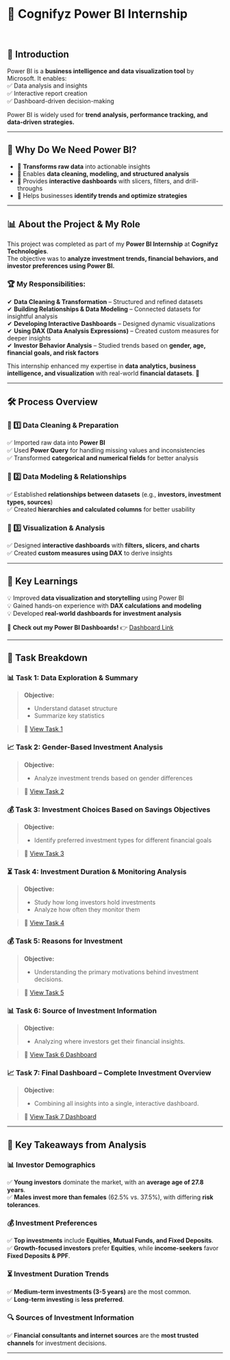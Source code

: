# 🎯 Cognifyz Power BI Internship

<br>


## 📌 Introduction  
Power BI is a **business intelligence and data visualization tool** by Microsoft. It enables:  
✅ Data analysis and insights  
✅ Interactive report creation  
✅ Dashboard-driven decision-making  

Power BI is widely used for **trend analysis, performance tracking, and data-driven strategies.**  

---


## 🚀 Why Do We Need Power BI?  
- 🔹 **Transforms raw data** into actionable insights  
- 🔹 Enables **data cleaning, modeling, and structured analysis**  
- 🔹 Provides **interactive dashboards** with slicers, filters, and drill-throughs  
- 🔹 Helps businesses **identify trends and optimize strategies**  

---


## 📊 About the Project & My Role  
This project was completed as part of my **Power BI Internship** at **Cognifyz Technologies**.  
The objective was to **analyze investment trends, financial behaviors, and investor preferences using Power BI.**  

### 🏆 My Responsibilities:  
✔ **Data Cleaning & Transformation** – Structured and refined datasets  
✔ **Building Relationships & Data Modeling** – Connected datasets for insightful analysis  
✔ **Developing Interactive Dashboards** – Designed dynamic visualizations  
✔ **Using DAX (Data Analysis Expressions)** – Created custom measures for deeper insights  
✔ **Investor Behavior Analysis** – Studied trends based on **gender, age, financial goals, and risk factors**  

This internship enhanced my expertise in **data analytics, business intelligence, and visualization** with real-world **financial datasets**. 🚀  

---


## 🛠 Process Overview  

### 🔹 1️⃣ Data Cleaning & Preparation  
✅ Imported raw data into **Power BI**  
✅ Used **Power Query** for handling missing values and inconsistencies  
✅ Transformed **categorical and numerical fields** for better analysis  

### 🔹 2️⃣ Data Modeling & Relationships  
✅ Established **relationships between datasets** (e.g., **investors, investment types, sources**)  
✅ Created **hierarchies and calculated columns** for better usability  

### 🔹 3️⃣ Visualization & Analysis  
✅ Designed **interactive dashboards** with **filters, slicers, and charts**  
✅ Created **custom measures using DAX** to derive insights  

---


## 📌 Key Learnings  

💡 Improved **data visualization and storytelling** using Power BI  
💡 Gained hands-on experience with **DAX calculations and modeling**  
💡 Developed **real-world dashboards for investment analysis**  

🔗 **Check out my Power BI Dashboards!** 👉 [Dashboard Link](#)  

---





## 📌 Task Breakdown



### 📊 Task 1: Data Exploration & Summary  
> **Objective:**  
> - Understand dataset structure  
> - Summarize key statistics  

> 🔗 [View Task 1 ](https://github.com/ojalp26/Cognifyz-Power-BI-Internship/tree/main/Task%201%3A%20Data%20Exploration%20%26%20Summary) 




### 📈 Task 2: Gender-Based Investment Analysis  
> **Objective:**  
> - Analyze investment trends based on gender differences  

> 🔗 [View Task 2 ](https://github.com/ojalp26/Cognifyz-Power-BI-Internship/tree/main/Task%202%3A%20Gender-Based%20Investment%20Analysis) 



### 💰 Task 3: Investment Choices Based on Savings Objectives  
> **Objective:**  
> - Identify preferred investment types for different financial goals  

> 🔗 [View Task 3 ](https://github.com/ojalp26/Cognifyz-Power-BI-Internship/tree/main/Task%203%3A%20Investment%20Choices%20Based%20on%20Savings%20Objectives)


### ⏳ Task 4: Investment Duration & Monitoring Analysis  
> **Objective:**  
> - Study how long investors hold investments  
> - Analyze how often they monitor them  

> 🔗 [View Task 4 ](https://github.com/ojalp26/Cognifyz-Power-BI-Internship/tree/main/Task%204%3A%20Investment%20Duration%20%26%20Monitoring%20Analysis)
 

### 💰 Task 5: Reasons for Investment  
> **Objective:**
> - Understanding the primary motivations behind investment decisions.

> 🔗 [View Task 5 ](https://github.com/ojalp26/Cognifyz-Power-BI-Internship/tree/main/Task%205%3A%20Reasons%20for%20Investment) 



### 📊 Task 6: Source of Investment Information  
> **Objective:**
> - Analyzing where investors get their financial insights.

> 🔗 [View Task 6 Dashboard](#)  



### 📈  Task 7: Final Dashboard – Complete Investment Overview  
> **Objective:**
> - Combining all insights into a single, interactive dashboard.

> 🔗 [View Task 7 Dashboard](#)  

---



## 📌 Key Takeaways from Analysis  

### 📊 **Investor Demographics**  
✅ **Young investors** dominate the market, with an **average age of 27.8 years**.  
✅ **Males invest more than females** (62.5% vs. 37.5%), with differing **risk tolerances**.  

### 💰 **Investment Preferences**  
✅ **Top investments** include **Equities, Mutual Funds, and Fixed Deposits**.  
✅ **Growth-focused investors** prefer **Equities**, while **income-seekers** favor **Fixed Deposits & PPF**.  

### ⏳ **Investment Duration Trends**  
✅ **Medium-term investments (3-5 years)** are the most common.  
✅ **Long-term investing** is **less preferred**.  

### 🔍 **Sources of Investment Information**  
✅ **Financial consultants and internet sources** are the **most trusted channels** for investment decisions.  

---
